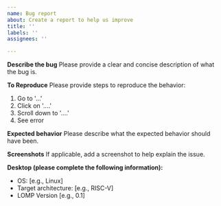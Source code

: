 ```yaml
---
name: Bug report
about: Create a report to help us improve
title: ''
labels: ''
assignees: ''

---
```


**Describe the bug**
Please provide a clear and concise description of what the bug is.

**To Reproduce**
Please provide steps to reproduce the behavior:
1. Go to '...'
2. Click on '....'
3. Scroll down to '....'
4. See error

**Expected behavior**
Please describe what the expected behavior should have been.

**Screenshots**
If applicable, add a screenshot to help explain the issue.

**Desktop (please complete the following information):**
- OS: [e.g., Linux]
- Target architecture: [e.g., RISC-V]
-  LOMP Version [e.g., 0.1]
